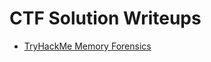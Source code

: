 # CTF Solution Writeups

* [TryHackMe Memory Forensics](https://github.com/1d8/ctf/blob/main/solutions/thm_memory_forensics.md)
